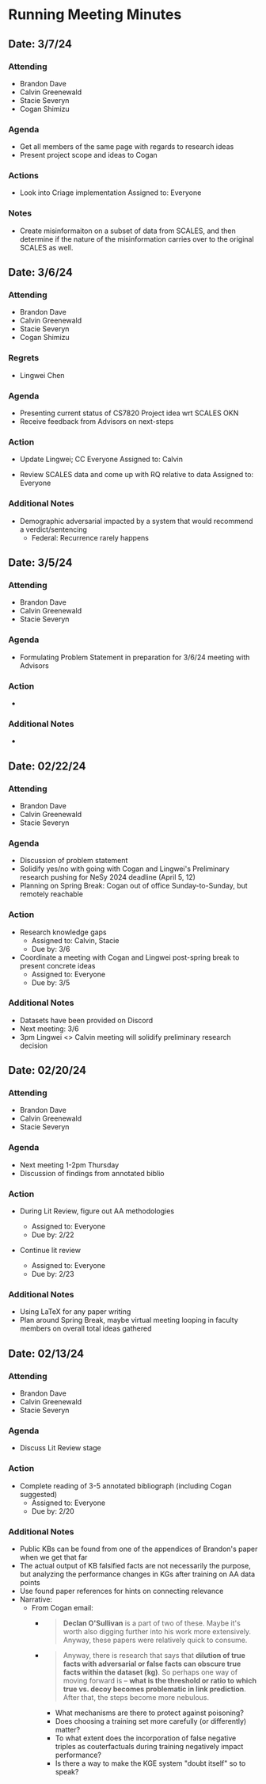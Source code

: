 # Running Meeting Minutes
## Date: 3/7/24

### Attending
* Brandon Dave
* Calvin Greenewald
* Stacie Severyn
* Cogan Shimizu

### Agenda
* Get all members of the same page with regards to research ideas
* Present project scope and ideas to Cogan

### Actions
* Look into Criage implementation
  Assigned to: Everyone 

### Notes 
* Create misinformaiton on a subset of data from SCALES, and then determine if the
  nature of the misinformation carries over to the original SCALES as well. 

## Date: 3/6/24

### Attending
* Brandon Dave
* Calvin Greenewald
* Stacie Severyn
* Cogan Shimizu

### Regrets
* Lingwei Chen

### Agenda
* Presenting current status of CS7820 Project idea wrt SCALES OKN
* Receive feedback from Advisors on next-steps

### Action
* Update Lingwei; CC Everyone
Assigned to: Calvin

* Review SCALES data and come up with RQ relative to data
Assigned to: Everyone

### Additional Notes
* Demographic adversarial impacted by a system that would recommend a verdict/sentencing
    * Federal:  Recurrence rarely happens

## Date: 3/5/24

### Attending
* Brandon Dave
* Calvin Greenewald
* Stacie Severyn

### Agenda
* Formulating Problem Statement in preparation for 3/6/24 meeting with Advisors

### Action
*     

### Additional Notes
* 

## Date: 02/22/24

### Attending
* Brandon Dave
* Calvin Greenewald
* Stacie Severyn

### Agenda
* Discussion of problem statement
* Solidify yes/no with going with Cogan and Lingwei's Preliminary research pushing for NeSy 2024 deadline (April 5, 12)
* Planning on Spring Break: Cogan out of office Sunday-to-Sunday, but remotely reachable


### Action
* Research knowledge gaps
    * Assigned to: Calvin, Stacie
    * Due by: 3/6
* Coordinate a meeting with Cogan and Lingwei post-spring break to present concrete ideas
    * Assigned to: Everyone
    * Due by: 3/5

### Additional Notes
* Datasets have been provided on Discord
* Next meeting: 3/6
* 3pm Lingwei <> Calvin meeting will solidify preliminary research decision

## Date: 02/20/24

### Attending
* Brandon Dave
* Calvin Greenewald
* Stacie Severyn

### Agenda
* Next meeting 1-2pm Thursday
* Discussion of findings from annotated biblio

### Action
* During Lit Review, figure out AA methodologies
    * Assigned to: Everyone
    * Due by: 2/22

* Continue lit review
    * Assigned to: Everyone
    * Due by: 2/23
    
### Additional Notes
* Using LaTeX for any paper writing
* Plan around Spring Break, maybe virtual meeting looping in faculty members on overall total ideas gathered

## Date: 02/13/24

### Attending
* Brandon Dave
* Calvin Greenewald
* Stacie Severyn

### Agenda
* Discuss Lit Review stage

### Action
* Complete reading of 3-5 annotated bibliograph (including Cogan suggested)
    * Assigned to: Everyone
    * Due by: 2/20
    

### Additional Notes
* Public KBs can be found from one of the appendices of Brandon's paper when we get that far
* The actual output of KB falsified facts are not necessarily the purpose, but analyzing the performance changes in KGs after training on AA data points
* Use found paper references for hints on connecting relevance
* Narrative: 
    * From Cogan email:
        * > **Declan O'Sullivan** is a part of two of these. Maybe it's worth also digging further into his work more extensively. Anyway, these papers were relatively quick to consume.
        * > Anyway, there is research that says that **dilution of true facts with adversarial or false facts can obscure true facts within the dataset (kg)**. So perhaps one way of moving forward is – **what is the threshold or ratio to which true vs. decoy becomes problematic in link prediction**. After that, the steps become more nebulous. 
            * What mechanisms are there to protect against poisoning? 
            * Does choosing a training set more carefully (or differently) matter? 
            * To what extent does the incorporation of false negative triples as couterfactuals during training negatively impact performance? 
            * Is there a way to make the KGE system "doubt itself" so to speak?
